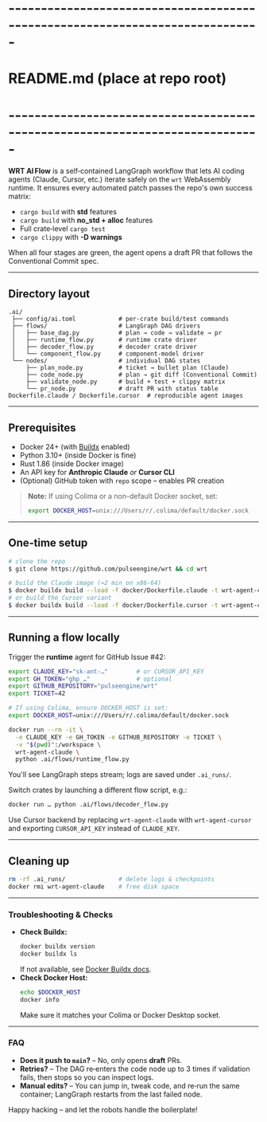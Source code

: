 # -----------------------------------------------------------------------------
# README.md  (place at repo root)
# -----------------------------------------------------------------------------
**WRT AI Flow** is a self‑contained LangGraph workflow that lets AI coding agents
(Claude, Cursor, etc.) iterate safely on the `wrt` WebAssembly runtime.  It
ensures every automated patch passes the repo's own success matrix:

* `cargo build` with **std** features
* `cargo build` with **no_std + alloc** features
* Full crate‑level `cargo test`
* `cargo clippy` with **-D warnings**

When all four stages are green, the agent opens a draft PR that follows the
Conventional Commit spec.

---
## Directory layout
```
.ai/
 ├── config/ai.toml            # per‑crate build/test commands
 ├── flows/                    # LangGraph DAG drivers
 │   ├── base_dag.py           # plan → code → validate → pr
 │   ├── runtime_flow.py       # runtime crate driver
 │   ├── decoder_flow.py       # decoder crate driver
 │   └── component_flow.py     # component‑model driver
 └── nodes/                    # individual DAG states
     ├── plan_node.py          # ticket → bullet plan (Claude)
     ├── code_node.py          # plan → git diff (Conventional Commit)
     ├── validate_node.py      # build + test + clippy matrix
     └── pr_node.py            # draft PR with status table
Dockerfile.claude / Dockerfile.cursor  # reproducible agent images
```

---
## Prerequisites
* Docker 24+ (with [Buildx](https://docs.docker.com/buildx/working-with-buildx/) enabled)
* Python 3.10+ (inside Docker is fine)
* Rust 1.86 (inside Docker image)
* An API key for **Anthropic Claude** *or* **Cursor CLI**
* (Optional) GitHub token with `repo` scope – enables PR creation

> **Note:** If using Colima or a non-default Docker socket, set:
> ```bash
> export DOCKER_HOST=unix:///Users/r/.colima/default/docker.sock
> ```

---
## One‑time setup
```bash
# clone the repo
$ git clone https://github.com/pulseengine/wrt && cd wrt

# build the Claude image (≈2 min on x86‑64)
$ docker buildx build --load -f docker/Dockerfile.claude -t wrt-agent-claude .
# or build the Cursor variant
$ docker buildx build --load -f docker/Dockerfile.cursor -t wrt-agent-cursor .
```

---
## Running a flow locally
Trigger the **runtime** agent for GitHub Issue #42:
```bash
export CLAUDE_KEY="sk-ant-…"        # or CURSOR_API_KEY
export GH_TOKEN="ghp_…"             # optional
export GITHUB_REPOSITORY="pulseengine/wrt"
export TICKET=42

# If using Colima, ensure DOCKER_HOST is set:
export DOCKER_HOST=unix:///Users/r/.colima/default/docker.sock

docker run --rm -it \
  -e CLAUDE_KEY -e GH_TOKEN -e GITHUB_REPOSITORY -e TICKET \
  -v "$(pwd)":/workspace \
  wrt-agent-claude \
  python .ai/flows/runtime_flow.py
```
You'll see LangGraph steps stream; logs are saved under `.ai_runs/`.

Switch crates by launching a different flow script, e.g.:
```bash
docker run … python .ai/flows/decoder_flow.py
```

Use Cursor backend by replacing `wrt-agent-claude` with `wrt-agent-cursor` and
exporting `CURSOR_API_KEY` instead of `CLAUDE_KEY`.

---
## Cleaning up
```bash
rm -rf .ai_runs/               # delete logs & checkpoints
docker rmi wrt-agent-claude    # free disk space
```

---
### Troubleshooting & Checks
- **Check Buildx:**
  ```bash
  docker buildx version
  docker buildx ls
  ```
  If not available, see [Docker Buildx docs](https://docs.docker.com/buildx/working-with-buildx/).
- **Check Docker Host:**
  ```bash
  echo $DOCKER_HOST
  docker info
  ```
  Make sure it matches your Colima or Docker Desktop socket.

---
### FAQ
* **Does it push to `main`?** – No, only opens **draft** PRs.
* **Retries?** – The DAG re‑enters the code node up to 3 times if validation
  fails, then stops so you can inspect logs.
* **Manual edits?** – You can jump in, tweak code, and re‑run the same container;
  LangGraph restarts from the last failed node.

Happy hacking – and let the robots handle the boilerplate!